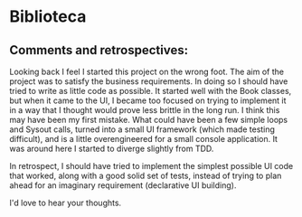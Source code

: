 Biblioteca
==========

Comments and retrospectives:
----------------------------

Looking back I feel I started this project on the wrong foot. The aim of the project was to satisfy the business requirements. In doing so I should have tried to write as little code as possible. It started well with the Book classes, but when it came to the UI, I became too focused on trying to implement it in a way that I thought would prove less brittle in the long run. I think this may have been my first mistake. What could have been a few simple loops and Sysout calls, turned into a small UI framework (which made testing difficult), and is a little overengineered for a small console application. It was around here I started to diverge slightly from TDD.

In retrospect, I should have tried to implement the simplest possible UI code that worked, along with a good solid set of tests, instead of trying to plan ahead for an imaginary requirement (declarative UI building).

I'd love to hear your thoughts.